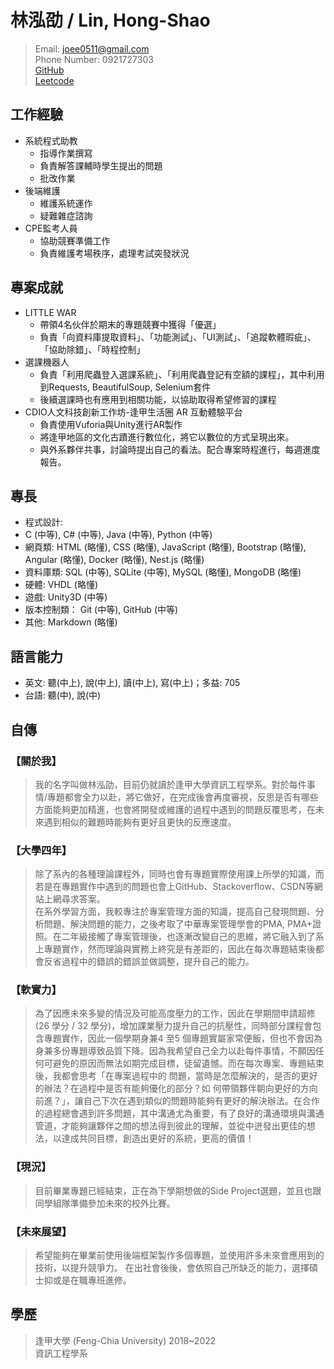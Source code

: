 # 林泓劭 / Lin, Hong-Shao

> Email: joee0511@gmail.com  
> Phone Number: 0921727303  
> [GitHub](https://github.com/Joe-lin-ezra)  
> [Leetcode](https://leetcode.com/Hong-Shao/)  

## 工作經驗

* 系統程式助教
  * 指導作業撰寫
  * 負責解答課輔時學生提出的問題
  * 批改作業
* 後端維護
  * 維護系統運作
  * 疑難雜症諮詢
* CPE監考人員
  * 協助競賽準備工作
  * 負責維護考場秩序，處理考試突發狀況
  
## 專案成就

* LITTLE WAR
  * 帶領4名伙伴於期末的專題競賽中獲得「優選」
  * 負責「向資料庫提取資料」、「功能測試」、「UI測試」、「追蹤軟體瑕疵」、「協助除錯」、「時程控制」
* 選課機器人
  * 負責「利用爬蟲登入選課系統」、「利用爬蟲登記有空額的課程」，其中利用到Requests, BeautifulSoup, Selenium套件
  * 後續選課時也有應用到相關功能，以協助取得希望修習的課程
* CDIO人文科技創新工作坊-逢甲生活圈 AR 互動體驗平台
  * 負責使用Vuforia與Unity進行AR製作
  * 將逢甲地區的文化古蹟進行數位化，將它以數位的方式呈現出來。
  * 與外系夥伴共事，討論時提出自己的看法。配合專案時程進行，每週進度報告。

## 專長

* 程式設計:  
* C (中等), C# (中等), Java (中等), Python (中等)
* 網頁類: HTML (略懂), CSS (略懂), JavaScript (略懂), Bootstrap (略懂), Angular (略懂), Docker (略懂), Nest.js (略懂)
* 資料庫類: SQL (中等), SQLite (中等), MySQL (略懂), MongoDB (略懂)
* 硬體: VHDL (略懂)
* 遊戲: Unity3D (中等)
* 版本控制類： Git (中等), GitHub (中等)
* 其他: Markdown (略懂)

## 語言能力

* 英文: 聽(中上), 說(中上), 讀(中上), 寫(中上)；多益: 705
* 台語: 聽(中), 說(中)

## 自傳

### **【關於我】**

> 我的名字叫做林泓劭，目前仍就讀於逢甲大學資訊工程學系。對於每件事情/專題都會全力以赴，將它做好，在完成後會再度審視，反思是否有哪些方面能夠更加精進，也會將開發或維護的過程中遇到的問題反覆思考，在未來遇到相似的難題時能夠有更好且更快的反應速度。

### **【大學四年】**

> 除了系內的各種理論課程外，同時也會有專題實際使用課上所學的知識，而若是在專題實作中遇到的問題也會上GitHub、Stackoverflow、CSDN等網站上網尋求答案。  
> 在系外學習方面，我較專注於專案管理方面的知識，提高自己發現問題、分析問題、解決問題的能力，之後考取了中華專案管理學會的PMA, PMA+證照。在二年級接觸了專案管理後，也逐漸改變自己的思維，將它融入到了系上專題實作，然而理論與實務上終究是有差距的，因此在每次專題結束後都會反省過程中的錯誤的錯誤並做調整，提升自己的能力。

### **【軟實力】**

> 為了因應未來多變的情況及可能高度壓力的工作，因此在學期間申請超修(26 學分 / 32 學分)，增加課業壓力提升自己的抗壓性，同時部分課程會包含專題實作，因此一個學期身兼4 至5 個專題實屬家常便飯，但也不會因為身兼多份專題導致品質下降。因為我希望自己全力以赴每件事情，不願因任何可避免的原因而無法如期完成目標，徒留遺憾。而在每次專案、專題結束後，我都會思考「在專案過程中的 問題，當時是怎麼解決的，是否的更好的辦法？在過程中是否有能夠優化的部分？如 何帶領夥伴朝向更好的方向前進？」，讓自己下次在遇到類似的問題時能夠有更好的解決辦法。在合作的過程總會遇到許多問題，其中溝通尤為重要，有了良好的溝通環境與溝通管道，才能夠讓夥伴之間的想法得到彼此的理解，並從中迸發出更佳的想法，以達成共同目標，創造出更好的系統，更高的價值！

### **【現況】**

> 目前畢業專題已經結束，正在為下學期想做的Side Project選題，並且也跟同學組隊準備參加未來的校外比賽。

### **【未來展望】**

> 希望能夠在畢業前使用後端框架製作多個專題，並使用許多未來會應用到的技術，以提升競爭力。
在出社會後後，會依照自己所缺乏的能力，選擇碩士抑或是在職專班進修。

## 學歷

> 逢甲大學 (Feng-Chia University)
> 2018~2022  
> 資訊工程學系
